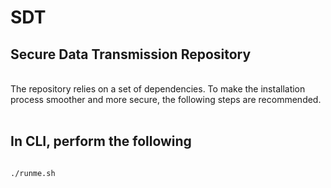 # SDT
<h2> Secure Data Transmission Repository </h2>
<br>
The repository relies on a set of dependencies. To make the installation process smoother and more secure, the following steps are recommended.
<br></br>

<h2> In CLI, perform the following </h2>
<code>
./runme.sh
</code>
